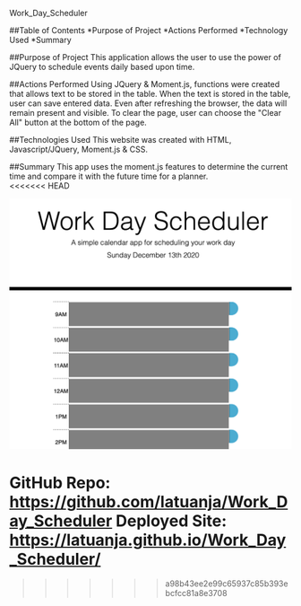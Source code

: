 Work_Day_Scheduler

##Table of Contents 
*Purpose of Project 
*Actions Performed 
*Technology Used 
*Summary

##Purpose of Project 
This application allows the user to use the power of JQuery to schedule events daily based upon time.  

##Actions Performed 
Using JQuery & Moment.js, functions were created that allows text to be stored in the table.  When the text is stored in the table, user can save entered data.  Even after refreshing the browser, the data will remain present and visible.  To clear the page, user can choose the "Clear All" button at the bottom of the page.

##Technologies Used 
This website was created with HTML, Javascript/JQuery, Moment.js & CSS.

##Summary 
This app uses the moment.js features to determine the current time and compare it with the future time for a planner.  
<<<<<<< HEAD

![](assets/Readme_Screenshot.png)

GitHub Repo: https://github.com/latuanja/Work_Day_Scheduler
Deployed Site: https://latuanja.github.io/Work_Day_Scheduler/
=======
>>>>>>> a98b43ee2e99c65937c85b393ebcfcc81a8e3708
